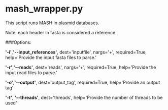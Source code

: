 # mash_wrapper.py

This script runs MASH in plasmid databases.

Note: each header in fasta is considered a reference

###Options:

**'-i'**,**'--input_references'**, dest='inputfile', nargs='+', required=True, help='Provide the input fasta files to parse.'

**'-r'**,**'--reads'**, dest='reads', nargs='+', required=True, help='Provide the input read files to parse.'	

**'-o'**,**'--output'**, dest='output_tag', required=True, help='Provide an output tag'

**'-t'**, **'--threads'**, dest='threads', help='Provide the number of threads to be used'
